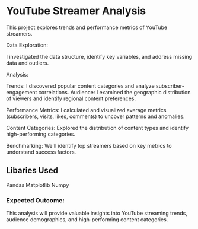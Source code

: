 # YouTube Streamer Analysis

This project explores trends and performance metrics of YouTube streamers.

Data Exploration:

I investigated the data structure, identify key variables, and address missing data and outliers.

Analysis:

Trends: I discovered popular content categories and analyze subscriber-engagement correlations.
Audience: I examined the geographic distribution of viewers and identify regional content preferences.

Performance Metrics: I calculated and visualized average metrics (subscribers, visits, likes, comments) to uncover patterns and anomalies.

Content Categories: Explored the distribution of content types and identify high-performing categories.

Benchmarking:
We'll identify top streamers based on key metrics to understand success factors.

## Libaries Used
Pandas
Matplotlib
Numpy

### Expected Outcome:

This analysis will provide valuable insights into YouTube streaming trends, audience demographics, and high-performing content categories.